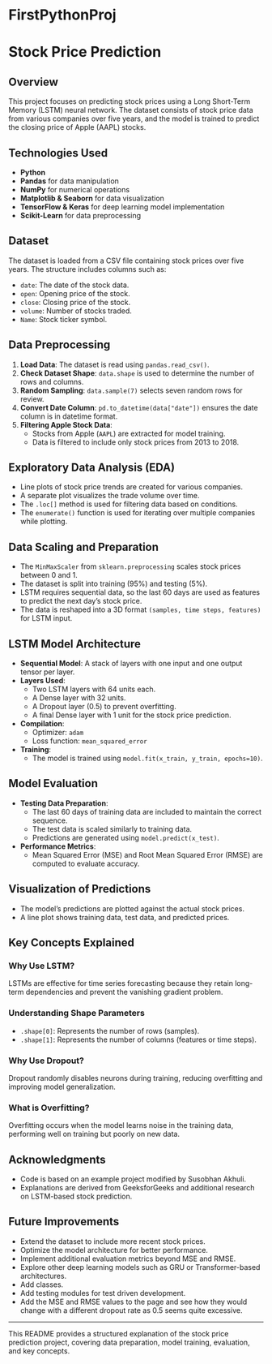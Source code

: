 # FirstPythonProj

# Stock Price Prediction

## Overview
This project focuses on predicting stock prices using a Long Short-Term Memory (LSTM) neural network. The dataset consists of stock price data from various companies over five years, and the model is trained to predict the closing price of Apple (AAPL) stocks.

## Technologies Used
- **Python**
- **Pandas** for data manipulation
- **NumPy** for numerical operations
- **Matplotlib & Seaborn** for data visualization
- **TensorFlow & Keras** for deep learning model implementation
- **Scikit-Learn** for data preprocessing

## Dataset
The dataset is loaded from a CSV file containing stock prices over five years. The structure includes columns such as:
- `date`: The date of the stock data.
- `open`: Opening price of the stock.
- `close`: Closing price of the stock.
- `volume`: Number of stocks traded.
- `Name`: Stock ticker symbol.

## Data Preprocessing
1. **Load Data**: The dataset is read using `pandas.read_csv()`.
2. **Check Dataset Shape**: `data.shape` is used to determine the number of rows and columns.
3. **Random Sampling**: `data.sample(7)` selects seven random rows for review.
4. **Convert Date Column**: `pd.to_datetime(data["date"])` ensures the date column is in datetime format.
5. **Filtering Apple Stock Data**:
   - Stocks from Apple (`AAPL`) are extracted for model training.
   - Data is filtered to include only stock prices from 2013 to 2018.

## Exploratory Data Analysis (EDA)
- Line plots of stock price trends are created for various companies.
- A separate plot visualizes the trade volume over time.
- The `.loc[]` method is used for filtering data based on conditions.
- The `enumerate()` function is used for iterating over multiple companies while plotting.

## Data Scaling and Preparation
- The `MinMaxScaler` from `sklearn.preprocessing` scales stock prices between 0 and 1.
- The dataset is split into training (95%) and testing (5%).
- LSTM requires sequential data, so the last 60 days are used as features to predict the next day’s stock price.
- The data is reshaped into a 3D format `(samples, time steps, features)` for LSTM input.

## LSTM Model Architecture
- **Sequential Model**: A stack of layers with one input and one output tensor per layer.
- **Layers Used**:
  - Two LSTM layers with 64 units each.
  - A Dense layer with 32 units.
  - A Dropout layer (0.5) to prevent overfitting.
  - A final Dense layer with 1 unit for the stock price prediction.
- **Compilation**:
  - Optimizer: `adam`
  - Loss function: `mean_squared_error`
- **Training**:
  - The model is trained using `model.fit(x_train, y_train, epochs=10)`.

## Model Evaluation
- **Testing Data Preparation**:
  - The last 60 days of training data are included to maintain the correct sequence.
  - The test data is scaled similarly to training data.
  - Predictions are generated using `model.predict(x_test)`.
- **Performance Metrics**:
  - Mean Squared Error (MSE) and Root Mean Squared Error (RMSE) are computed to evaluate accuracy.

## Visualization of Predictions
- The model’s predictions are plotted against the actual stock prices.
- A line plot shows training data, test data, and predicted prices.

## Key Concepts Explained
### **Why Use LSTM?**
LSTMs are effective for time series forecasting because they retain long-term dependencies and prevent the vanishing gradient problem.

### **Understanding Shape Parameters**
- `.shape[0]`: Represents the number of rows (samples).
- `.shape[1]`: Represents the number of columns (features or time steps).

### **Why Use Dropout?**
Dropout randomly disables neurons during training, reducing overfitting and improving model generalization.

### **What is Overfitting?**
Overfitting occurs when the model learns noise in the training data, performing well on training but poorly on new data.

## Acknowledgments
- Code is based on an example project modified by Susobhan Akhuli.
- Explanations are derived from GeeksforGeeks and additional research on LSTM-based stock prediction.

## Future Improvements
- Extend the dataset to include more recent stock prices.
- Optimize the model architecture for better performance.
- Implement additional evaluation metrics beyond MSE and RMSE.
- Explore other deep learning models such as GRU or Transformer-based architectures.
- Add classes.
- Add testing modules for test driven development.
- Add the MSE and RMSE values to the page and see how they would change with a different dropout rate as 0.5 seems quite excessive.

---
This README provides a structured explanation of the stock price prediction project, covering data preparation, model training, evaluation, and key concepts.


